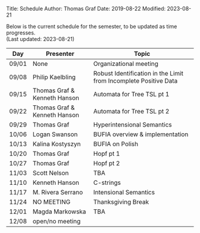 Title: Schedule
Author: Thomas Graf
Date: 2019-08-22
Modified: 2023-08-21

Below is the current schedule for the semester, to be updated as time progresses.  
(Last updated: 2023-08-21)


| Day   | Presenter          | Topic                                          |
|-------|--------------------|------------------------------------------------|
| 09/01 | None | Organizational meeting |
| 09/08 | Philip Kaelbling | Robust Identification in the Limit from Incomplete Positive Data |
| 09/15 | Thomas Graf & Kenneth Hanson | Automata for Tree TSL pt 1|
| 09/22 | Thomas Graf & Kenneth Hanson | Automata for Tree TSL pt 2|
| 09/29 | Thomas Graf | Hyperintensional Semantics |
| 10/06 | Logan Swanson | BUFIA overview & implementation |
| 10/13 | Kalina Kostyszyn | BUFIA on Polish |
| 10/20 | Thomas Graf | Hopf pt 1|
| 10/27 | Thomas Graf | Hopf pt 2|
| 11/03 | Scott Nelson | TBA |
| 11/10 | Kenneth Hanson | C-strings |
| 11/17 | M. Rivera Serrano | Intensional Semantics |
| 11/24 | NO MEETING | Thanksgiving Break |
| 12/01 | Magda Markowska | TBA |
| 12/08 | open/no meeting | |
